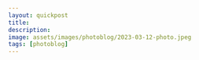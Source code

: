 ```yaml
---
layout: quickpost
title: 
description: 
image: assets/images/photoblog/2023-03-12-photo.jpeg
tags: [photoblog]
---
```

